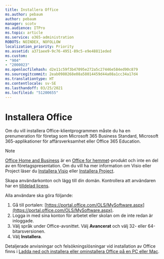 ```yaml
---
title: Installera Office
ms.author: pebaum
author: pebaum
manager: scotv
ms.audience: ITPro
ms.topic: article
ms.service: o365-administration
ROBOTS: NOINDEX, NOFOLLOW
localization_priority: Priority
ms.assetid: a371aee9-9c76-4951-89c5-e9e48811eded
ms.custom:
- "904"
- "2000023"
ms.openlocfilehash: d2e11c59f3b47095e272a5c27446e584ed90c879
ms.sourcegitcommit: 2eab0980268e08a58014459d44a08a1cc34a17d4
ms.translationtype: HT
ms.contentlocale: sv-SE
ms.lasthandoff: 03/25/2021
ms.locfileid: "51200655"
---
```

# <a name="how-to-install-office"></a>Installera Office

Om du vill installera Office-klientprogrammen måste du ha en prenumeration för företag som Microsoft 365 Business Standard, Microsoft 365-applikationer för affärsverksamhet eller Office 365 Education.
  
> [!NOTE]
> [Office Home and Business](https://support.microsoft.com/office/28cbc8cf-1332-4f04-9123-9b660abb629e?wt.mc_id=Alchemy_ClientDIA) är en [Office for hemmet](https://support.microsoft.com/office/28cbc8cf-1332-4f04-9123-9b660abb629e?wt.mc_id=alchemy_clientdia)-produkt och inte en del av en företagspresentation. Om du vill ha mer information om Visio eller Project läser du [Installera Visio](https://support.microsoft.com/office/f98f21e3-aa02-4827-9167-ddab5b025710?wt.mc_id=Alchemy_ClientDIA) eller [Installera Project](https://support.microsoft.com/office/7059249b-d9fe-4d61-ab96-5c5bf435f281?wt.mc_id=Alchemy_ClientDIA).

Skapa användarkonton och lägg till din domän. Kontrollera att användaren har en [tilldelad licens](https://docs.microsoft.com/microsoft-365/admin/add-users/add-users).

Alla användare ska göra följande:

1. Gå till portalen: [https://portal.office.com/OLS/MySoftware.aspx](https://portal.office.com/OLS/MySoftware.aspx).
2. Logga in med sina konton för arbetet eller skolan om de inte redan är inloggade.
3. Välj språk under Office-avsnittet. Välj **Avancerat** och välj 32- eller 64-bitarsversionen.
4. Välj **Installera**.

Detaljerade anvisningar och felsökningslösningar vid installation av Office finns i [Ladda ned och installera eller ominstallera Office på en PC eller Mac](https://support.office.com/article/4414eaaf-0478-48be-9c42-23adc4716658?wt.mc_id=Alchemy_ClientDIA).
